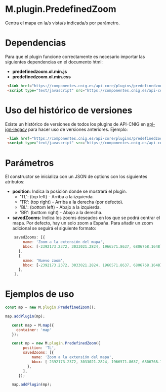 # M.plugin.PredefinedZoom


Centra el mapa en la/s vista/s indicada/s por parámetro.

# Dependencias

Para que el plugin funcione correctamente es necesario importar las siguientes dependencias en el documento html:

- **predefinedzoom.ol.min.js**
- **predefinedzoom.ol.min.css**


```html
 <link href="https://componentes.cnig.es/api-core/plugins/predefinedzoom/predefinedzoom.ol.min.css" rel="stylesheet" />
 <script type="text/javascript" src="https://componentes.cnig.es/api-core/plugins/predefinedzoom/predefinedzoom.ol.min.js"></script>
```

# Uso del histórico de versiones

Existe un histórico de versiones de todos los plugins de API-CNIG en [api-ign-legacy](https://github.com/IGN-CNIG/API-CNIG/tree/master/api-ign-legacy/plugins) para hacer uso de versiones anteriores.
Ejemplo:
```html
 <link href="https://componentes.cnig.es/api-core/plugins/predefinedzoom/predefinedzoom-1.0.0.ol.min.css" rel="stylesheet" />
 <script type="text/javascript" src="https://componentes.cnig.es/api-core/plugins/predefinedzoom/predefinedzoom-1.0.0.ol.min.js"></script>
```

# Parámetros

El constructor se inicializa con un JSON de options con los siguientes atributos:

- **position**: Indica la posición donde se mostrará el plugin.
  - 'TL': (top left) - Arriba a la izquierda.
  - 'TR': (top right) - Arriba a la derecha (por defecto).
  - 'BL': (bottom left) - Abajo a la izquierda.
  - 'BR': (bottom right) - Abajo a la derecha.
- **savedZooms**: Indica los zooms deseados en los que se podrá centrar el mapa. Por defecto, hay un solo zoom a España. Para añadir un zoom adicional se seguirá el siguiente formato:

```javascript
    savedZooms: [{
        name: 'Zoom a la extensión del mapa',
        bbox: [-2392173.2372, 3033021.2824, 1966571.8637, 6806768.1648],
      },
      {
        name: 'Nuevo zoom',
        bbox: [-2392173.2372, 3033021.2824, 1966571.8637, 6806768.1648],
      },
    ],
```

# Ejemplos de uso

```javascript
const mp = new M.plugin.PredefinedZoom();

map.addPlugin(mp);
```

```javascript
   const map = M.map({
     container: 'map'
   });

   const mp = new M.plugin.PredefinedZoom({
        position: 'TL',
        savedZooms: [{
            name: 'Zoom a la extensión del mapa',
            bbox: [-2392173.2372, 3033021.2824, 1966571.8637, 6806768.1648],
          },
        ],
      });

   map.addPlugin(mp);
```
